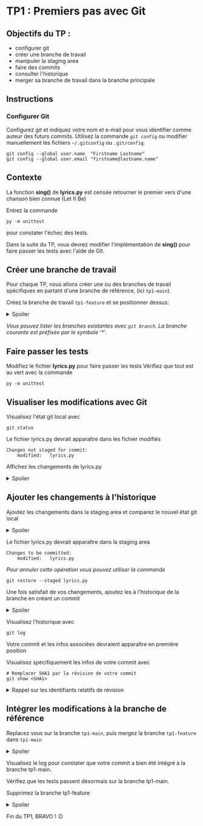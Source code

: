 # TP1 : Premiers pas avec Git

## Objectifs du TP :

- configurer git
- créer une branche de travail
- manipuler la staging area
- faire des commits
- consulter l'historique
- merger sa branche de travail dans la branche principale

## Instructions

### Configurer Git

Configurez git et indiquez votre nom et e-mail pour vous identifier comme auteur des futurs commits. Utilisez la commande `git config` ou modifier manuellement les fichiers `~/.gitconfig` ou `.git/config`.

```
git config --global user.name  "Firstname Lastname"
git config --global user.email "firstname@lastname.name"
```

## Contexte

La fonction **sing()** de **lyrics.py** est censée retourner le premier vers d'une chanson bien connue (Let It Be)

Entrez la commande 
```
py -m unittest
``` 
pour constater l'échec des tests.

Dans la suite du TP, vous devrez modifier l'implémentation de **sing()** pour faire passer les tests avec l'aide de Git.

## Créer une branche de travail

Pour chaque TP, nous allons créer une ou des branches de travail spécifiques en partant d'une branche de référence, (ici `tp1-main`).

Créez la branche de travail `tp1-feature` et se positionner dessus:

<details>
<summary>Spoiler</summary>

```
git checkout -b tp1-feature
```
</details>

*Vous pouvez lister les branches existantes avec `git branch`. La branche courante est préfixée par le symbole '\*'.*

## Faire passer les tests

Modifiez le fichier **lyrics.py** pour faire passer les tests
Vérifiez que tout est au vert avec la commande

```
py -m unittest
```

## Visualiser les modifications avec Git

Visualisez l'état git local avec 
```
git status
```

Le fichier lyrics.py devrait apparaître dans les fichier modifiés

```
Changes not staged for commit:
    modified:   lyrics.py
```

Affichez les changements de lyrics.py

<details>
<summary>Spoiler</summary>

```bash
git diff lyrics.py
```
</details>

## Ajouter les changements à l'historique

Ajoutez les changements dans la staging area et comparez le nouvel état git local

<details>
<summary>Spoiler</summary>

```
git add lyrics.py
git status
```
</details>

Le fichier lyrics.py devrait apparaître dans la staging area

```
Changes to be committed:
    modified:   lyrics.py
```

*Pour annuler cette opération vous pouvez utiliser la commande*
```
git restore --staged lyrics.py
```

Une fois satisfait de vos changements, ajoutez les à l'historique de la branche en créant un commit

<details>
<summary>Spoiler</summary>

```
git commit -m "Un message de votre choix"
```

*En omettant le -m "...", git ouvre un éditeur de texte (souvent vim) pour éditer le message. Editez, sauvegardez puis quittez l'éditeur pour valider le commit*

*Pour effectuer les étapes add + commit en une seule commande, vous pouvez utiliser la commande*
```
git commit -a lyrics.py -m "Message"
```
</details>

Visualisez l'historique avec

```
git log
```

Votre commit et les infos associées devraient apparaître en première position

Visualisez spécifiquement les infos de votre commit avec

```
# Remplacer SHA1 par la révision de votre commit
git show <SHA1>
```

<details>
<summary>Rappel sur les identifiants relatifs de révision</summary>

- `HEAD`: le dernier commit, et le commit parent du prochain commit
- `HEAD^`: le parent de HEAD
- `HEAD^2`: le deuxième parent de HEAD (commit de merge avec plusieurs parents)
- `HEAD~1`: l'ancêtre au premier degré de HEAD, le parent (identique à `HEAD^`)
- `HEAD~2`: le grand-parent
- `HEAD~3`: l'arrière-grand-parent
- et ainsi de suite
</details>

## Intégrer les modifications à la branche de référence

Replacez vous sur la branche `tp1-main`, puis mergez la branche `tp1-feature` dans `tp1-main`

<details>
<summary>Spoiler</summary>

```
git checkout tp1-main
git merge tp1-feature
```
</details>

Visualisez le log pour constater que votre commit a bien été intégré à la branche tp1-main.

Vérifiez que les tests passent désormais sur la branche tp1-main.

Supprimez la branche tp1-feature
<details>
<summary>Spoiler</summary>

```
git branch -d tp1-feature
```
</details>

Fin du TP1, BRAVO ! :D
